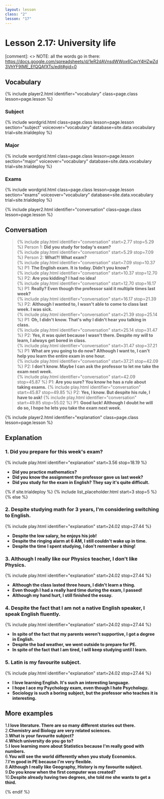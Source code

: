 ```yaml
---
layout: lesson
class: "2"
lesson: "17"
---
```



# Lesson 2.17: University life

[comment]: <> NOTE: all the words go in there: https://docs.google.com/spreadsheets/d/1eR2dAVnsdWWox6CqvY4HZwZd3VhYF9IME_EfQQAfXTs/edit#gid=0


## Vocabulary 
{% include player2.html identifier="vocabulary" class=page.class lesson=page.lesson %} 

### Subject 

{% include wordgrid.html 
		class=page.class 
		lesson=page.lesson 
		section="subject"
		voiceover="vocabulary"
		database=site.data.vocabulary 
		trial=site.trialdeploy %}

### Major 

	
{% include wordgrid.html 
		class=page.class 
		lesson=page.lesson 
		section="major"
		voiceover="vocabulary"
		database=site.data.vocabulary 
		trial=site.trialdeploy %}


### Exams

{% include wordgrid.html 
		class=page.class 
		lesson=page.lesson 
		section="exams"
		voiceover="vocabulary"
		database=site.data.vocabulary 
		trial=site.trialdeploy %}
		

{% include player2.html identifier="conversation" class=page.class lesson=page.lesson %}

## Conversation

> {% include play.html identifier="conversation" start=2.77 stop=5.29 %} Person 1: **Did you study for today's exam?**  
> {% include play.html identifier="conversation" start=5.29 stop=7.09 %} Person 2: **What?! What exam?**     
> {% include play.html identifier="conversation" start=7.09 stop=10.37 %} P1: **The English exam. It is today. Didn't you know?**    
> {% include play.html identifier="conversation" start=10.37 stop=12.70 %} P2: **Are you kidding? I had no idea!**  
> {% include play.html identifier="conversation" start=12.70 stop=16.17 %} P1: **Really? Even though the professor said it multiple times last week?**  
> {% include play.html identifier="conversation" start=16.17 stop=21.39 %} P2: **Although I wanted to, I wasn't able to come to class last week. I was sick.**  
> {% include play.html identifier="conversation" start=21.39 stop=25.14 %} P1: **Oh, I didn't know. That's why I didn't hear you talking in class.**  
> {% include play.html identifier="conversation" start=25.14 stop=31.47 %} P2: **Yes, it was quiet because I wasn't there. Despite my will to learn, I always get bored in class.**  
> {% include play.html identifier="conversation" start=31.47 stop=37.21 %} P1: **What are you going to do now? Although I want to, I can't help you learn the entire exam in one hour.**  
> {% include play.html identifier="conversation" start=37.21 stop=42.09 %} P2: **I don't know. Maybe I can ask the professor to let me take the exam next week.**  
> {% include play.html identifier="conversation" start=42.09 stop=45.87 %} P1: **Are you sure? You know he has a rule about taking exams.** 
> {% include play.html identifier="conversation" start=45.87 stop=49.85 %} P2: **Yes, I know. But despite his rule, I have to ask!**
> {% include play.html identifier="conversation" start=49.85 stop=55.02 %} P1: **Good luck! Although I doubt he will do so, I hope he lets you take the exam next week.**



{% include player2.html identifier="explanation" class=page.class lesson=page.lesson %}
## Explanation

### 1. Did you prepare for this week's exam?

{% include play.html identifier="explanation" start=3.56 stop=18.19 %} 

- **Did you practice mathematics?**
- **Did you know the assignment the professor gave us last week?**
- **Did you study for the exam in English? They say it's quite difficult.**


{% if site.trialdeploy %}
  {% include list_placeholder.html start=3 stop=5 %}
  {% else %}


### 2. Despite studying math for 3 years, I'm considering switching to English.
{% include play.html identifier="explanation" start=24.02 stop=27.44 %} 

- **Despite the low salary, he enjoys his job!**
- **Despite the ringing alarm at 6 AM, I still couldn't wake up in time.**
- **Despite the time I spent studying, I don't remember a thing!**

### 3. Although I really like our Physics teacher, I don't like Physics.
{% include play.html identifier="explanation" start=24.02 stop=27.44 %} 
- **Although the class lasted three hours, I didn't learn a thing.**
- **Even though I had a really hard time during the exam, I passed!**
- **Although my hand hurt, I still finished the essay.**

### 4. Despite the fact that I am not a native English speaker, I speak English fluently.
{% include play.html identifier="explanation" start=24.02 stop=27.44 %} 
- **In spite of the fact that my parents weren't supportive, I got a degree in English.**
- **Despite the bad weather, we went outside to prepare for PE.**
- **In spite of the fact that I am tired, I will keep studying until I learn.**

### 5. Latin is my favourite subject.
{% include play.html identifier="explanation" start=24.02 stop=27.44 %} 
- **I love learning English. It's such an interesting language.**
- **I hope I ace my Psychology exam, even though I hate Psychology.**
- **Sociology is such a boring subject, but the professor who teaches it is interesting.**

## More examples 
1.**I love literature. There are so many different stories out there.**  
2.**Chemistry and Biology are very related sciences.**  
3.**What is your favourite subject?**  
4.**Which university do you go to?**  
5.**I love learning more about Statistics because I'm really good with numbers.**  
6.**You will see the world differently when you study Economics.**  
7.**I'm good in PE because I'm very flexible.**  
8.**Although I really like Geography, History is my favourite subject.**  
9.**Do you know when the first computer was created?**  
10.**Despite already having two degrees, she told me she wants to get a third.**  


  {% endif %}